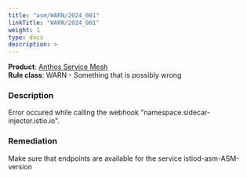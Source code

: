 ```yaml
---
title: "asm/WARN/2024_001"
linkTitle: "WARN/2024_001"
weight: 1
type: docs
description: >
---
```


**Product**: [Anthos Service Mesh](https://cloud.google.com/anthos)\
**Rule class**: WARN - Something that is possibly wrong

### Description

Error occured while calling the webhook "namespace.sidecar-injector.istio.io".

### Remediation

Make sure that endpoints are available for the service istiod-asm-ASM-version

